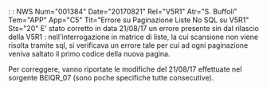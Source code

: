  :  : NWS Num="001384" Date="20170821" Rel="V5R1" Atr="S. Buffoli" Tem="APP" App="C5" Tit="Errore su Paginazione Liste No SQL su V5R1" Sts="20"
E' stato corretto in data 21/08/17 un errore presente sin dal rilascio della V5R1 : 
nell'interrogazione in matrice di liste, la cui scansione non viene risolta tramite sql, si verificava un errore tale per cui ad ogni paginazione veniva saltato il primo codice della nuova pagina.

Per correggere, vanno riportate le modifiche del 21/08/17 effettuate nel sorgente B£IQR_07 (sono poche specifiche tutte consecutive).

